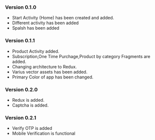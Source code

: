 ### Version 0.1.0

* Start Activity (Home) has been created and added.
* Different activity has been added
* Spalsh has been added

### Version 0.1.1
* Product Activity added.
* Subscription,One Time Purchage,Product by category Fragments are added.
* Changing architecture to Redux.
* Varius vector assets has been added.
* Primary Color of app has been changed.

### Version 0.2.0
* Redux is added.
* Captcha is added.

### Version 0.2.1
* Verify OTP is added
* Mobile Verification is functional 
